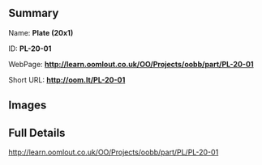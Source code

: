 

## Summary
 
Name: __Plate (20x1)__

ID: __PL-20-01__

WebPage: __http://learn.oomlout.co.uk/OO/Projects/oobb/part/PL-20-01__

Short URL: __http://oom.lt/PL-20-01__


## Images




## Full Details

 http://learn.oomlout.co.uk/OO/Projects/oobb/part/PL/PL-20-01

